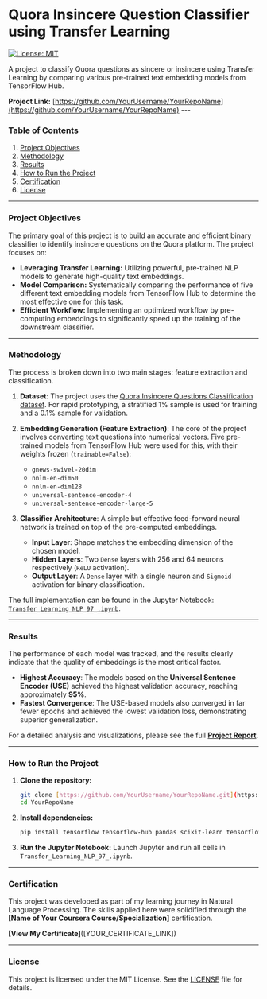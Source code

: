 # Quora Insincere Question Classifier using Transfer Learning

[![License: MIT](https://img.shields.io/badge/License-MIT-yellow.svg)](https://opensource.org/licenses/MIT)

A project to classify Quora questions as sincere or insincere using Transfer Learning by comparing various pre-trained text embedding models from TensorFlow Hub.

**Project Link:** [https://github.com/YourUsername/YourRepoName](https://github.com/YourUsername/YourRepoName) ---

### Table of Contents
1.  [Project Objectives](#project-objectives)
2.  [Methodology](#methodology)
3.  [Results](#results)
4.  [How to Run the Project](#how-to-run-the-project)
5.  [Certification](#certification)
6.  [License](#license)

---

### Project Objectives

The primary goal of this project is to build an accurate and efficient binary classifier to identify insincere questions on the Quora platform. The project focuses on:
-   **Leveraging Transfer Learning:** Utilizing powerful, pre-trained NLP models to generate high-quality text embeddings.
-   **Model Comparison:** Systematically comparing the performance of five different text embedding models from TensorFlow Hub to determine the most effective one for this task.
-   **Efficient Workflow:** Implementing an optimized workflow by pre-computing embeddings to significantly speed up the training of the downstream classifier.

---

### Methodology

The process is broken down into two main stages: feature extraction and classification.

1.  **Dataset**: The project uses the [Quora Insincere Questions Classification dataset](https://www.kaggle.com/c/quora-insincere-questions-classification). For rapid prototyping, a stratified 1% sample is used for training and a 0.1% sample for validation.

2.  **Embedding Generation (Feature Extraction)**: The core of the project involves converting text questions into numerical vectors. Five pre-trained models from TensorFlow Hub were used for this, with their weights frozen (`trainable=False`):
    -   `gnews-swivel-20dim`
    -   `nnlm-en-dim50`
    -   `nnlm-en-dim128`
    -   `universal-sentence-encoder-4`
    -   `universal-sentence-encoder-large-5`

3.  **Classifier Architecture**: A simple but effective feed-forward neural network is trained on top of the pre-computed embeddings.
    -   **Input Layer**: Shape matches the embedding dimension of the chosen model.
    -   **Hidden Layers**: Two `Dense` layers with 256 and 64 neurons respectively (`ReLU` activation).
    -   **Output Layer**: A `Dense` layer with a single neuron and `Sigmoid` activation for binary classification.

The full implementation can be found in the Jupyter Notebook: [`Transfer_Learning_NLP_97_.ipynb`](./Transfer_Learning_NLP_97_.ipynb).

---

### Results

The performance of each model was tracked, and the results clearly indicate that the quality of embeddings is the most critical factor.

-   **Highest Accuracy**: The models based on the **Universal Sentence Encoder (USE)** achieved the highest validation accuracy, reaching approximately **95%**.
-   **Fastest Convergence**: The USE-based models also converged in far fewer epochs and achieved the lowest validation loss, demonstrating superior generalization.

For a detailed analysis and visualizations, please see the full [**Project Report**](./REPORT.md).

---

### How to Run the Project

1.  **Clone the repository:**
    ```bash
    git clone [https://github.com/YourUsername/YourRepoName.git](https://github.com/YourUsername/YourRepoName.git)
    cd YourRepoName
    ```
2.  **Install dependencies:**
    ```bash
    pip install tensorflow tensorflow-hub pandas scikit-learn tensorflow-docs
    ```
3.  **Run the Jupyter Notebook:**
    Launch Jupyter and run all cells in `Transfer_Learning_NLP_97_.ipynb`.

---

### Certification

This project was developed as part of my learning journey in Natural Language Processing. The skills applied here were solidified through the **[Name of Your Coursera Course/Specialization]** certification.

**[View My Certificate]**([YOUR_CERTIFICATE_LINK])

---

### License

This project is licensed under the MIT License. See the [LICENSE](./LICENSE) file for details.
